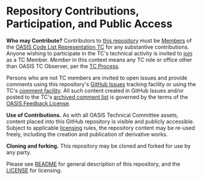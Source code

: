 # Repository Contributions, Participation, and Public Access

**Who may Contribute?** Contributors to [this repository](https://github.com/oasis-tcs/codelist-genericode/) must be 
[Members](https://www.oasis-open.org/policies-guidelines/oasis-defined-terms#dMember) of the 
[OASIS Code List Representation TC](https://www.oasis-open.org/committees/tc_home.php?wg_abbrev=codelist) for any 
substantive contributions.  Anyone wishing to participate in 
the TC's technical activity is invited to [join](https://www.oasis-open.org/committees/join) as a TC Member.
*Member* in this context means any TC role or office other than OASIS TC Observer, per the 
[TC Process](https://www.oasis-open.org/policies-guidelines/tc-process#membership). 

Persons who are not TC members are invited to open issues and provide comments using this repository's 
[GitHub Issues](https://github.com/oasis-tcs/codelist-genericode/issues/new) tracking facility or using the 
TC's [comment facility](<https://www.oasis-open.org/committees/comments/index.php?wg_abbrev=codelist>). All such content created in GitHub Issues and/or posted to the TC's 
[archived comment list](https://lists.oasis-open.org/archives/codeist-comment/) is governed by the terms of the 
[OASIS Feedback License](https://www.oasis-open.org/policies-guidelines/ipr#appendixa).

**Use of Contributions.**  As with all OASIS Technical Committee assets, content placed into this GitHub repository is 
visible and publicly accessible.  Subject to applicable [licensing](https://github.com/oasis-tcs/codelist-genericode/blob/master/LICENSE.md) 
rules, the repository content may be re-used freely, including the creation and publication of derivative works.

**Cloning and forking.** This repository may be cloned and forked for use by any party. 

Please see [README](https://github.com/oasis-tcs/codelist-genericode/blob/master/README.md) for general description 
of this repository, and the [LICENSE](https://github.com/oasis-tcs//codelist-genericode/blob/master/LICENSE.md) for licensing.
